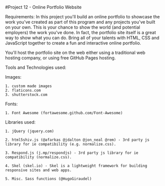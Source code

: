 #Project 12 - Online Portfolio Website

Requirements:
In this project you'll build an online portfolio to showcase the work you've created as part of this program and any projects you've built on your own. This is your chance to show the world (and potential employers) the work you've done. In fact, the portfolio site itself is a great way to show what you can do. Bring all of your talents with HTML, CSS and JavaScript together to create a fun and interactive online portfolio.

You'll host the portfolio site on the web either using a traditional web hosting company, or using free GitHub Pages hosting.

Tools and Technologies used:

  Images:

    1. custom made images
    2. flaticons.com
    3. shutterstock.com

  Fonts:

    1. Font Awesome (fortawesome.github.com/Font-Awesome)

  Libraries used:

    1. jQuery (jquery.com)

    2. html5shiv.js (@afarkas @jdalton @jon_neal @rem) - 3rd party js library for ie compatibility (e.g. normalize.css).

    3. Respond.js (j.mp/respondjs) - 3rd party js library for ie compatibility (normalize.css).

    4. Skel (skel.io) - Skel is a lightweight framework for building responsive sites and web apps.

    5. Misc. Sass functions (@HugoGiraudel)
